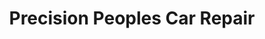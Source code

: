 ---
title: "Precision Peoples Car Repair"
url: /berkeley/precision-peoples-car-repair/
shop: car repair
---